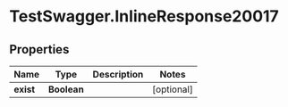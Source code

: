 # TestSwagger.InlineResponse20017

## Properties

Name | Type | Description | Notes
------------ | ------------- | ------------- | -------------
**exist** | **Boolean** |  | [optional] 


